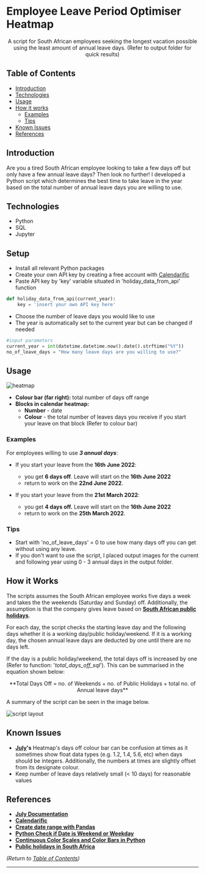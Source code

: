 # Employee Leave Period Optimiser Heatmap

 
<p align="center">
A script for South African employees seeking the longest vacation possible using the least amount of annual leave days. (Refer to output folder for quick results)
</p>

## Table of Contents
- [Introduction](#introduction)
- [Technologies](#technologies)
- [Usage](#usage) 
- [How it works](#how-it-works)
	- [Examples](#examples)
	- [Tips](#tips)
- [Known Issues](#known-issues)
- [References](#references)


## Introduction
Are you a tired South African employee looking to take a few days off but only have a few annual leave days? Then look no further! I developed a Python script which determines the best time to take leave in the year based on the total number of annual leave days you are willing to use. 

## Technologies
- Python 
- SQL 
- Jupyter

## Setup 
- Install all relevant Python packages
- Create your own API key by creating a free account with [Calendarific](https://calendarific.com/login)
- Paste API key by 'key' variable situated in 'holiday_data_from_api' function
```python
def holiday_data_from_api(current_year):
	key = 'insert your own API key here'
```

- Choose the number of leave days you would like to use
- The year is automatically set to the current year but can be changed if needed
```python
#input parameters
current_year = int(datetime.datetime.now().date().strftime("%Y"))
no_of_leave_days = "How many leave days are you willing to use?"
```

## Usage

![heatmap](https://user-images.githubusercontent.com/60255967/196540741-4c997f13-c14b-4349-971e-65d6cf3461b4.png)

- **Colour bar (far right):** total number of days off range
- **Blocks in calendar heatmap:**
	- **Number** - date 
	- **Colour** - the total number of leaves days you receive if you start your leave on that block (Refer to colour bar)

### Examples
For employees willing to use **_3 annual days_**:

-   If you start your leave from the **16th June 2022**:
    -   you get **6 days off**. Leave will start on the **16th June 2022**
    -   return to work on the **22nd June 2022**.

-   If you start your leave from the **21st March 2022**:
    -   you get **4 days off.** Leave will start on the **16th June 2022**
    -   return to work on the **25th March 2022**.

### Tips
- Start with 'no_of_leave_days' = 0 to use how many days off you can get without using any leave. 
- If you don't want to use the script, I placed output images for the current and following year using 0 - 3 annual days in the output folder.

## How it Works
The scripts assumes the South African employee works five days a week and takes the the weekends (Saturday and Sunday) off. Additionally, the assumption is that the company gives leave based on  **[South African public holidays](https://www.gov.za/about-sa/public-holidays)**.

For each day, the script checks the starting leave day and the following days whether it is a working day/public holiday/weekend. If it is a working day, the chosen annual leave days are deducted by one until there are no days left. 

If the day is a public holiday/weekend, the total days off is increased by one (Refer to function: '*total_days_off_sql*'). This can be summarised in the equation shown below:

<p align="center">
**Total Days Off = no. of Weekends + no. of Public Holidays + total no. of Annual leave days**
</p>


A summary of the script can be seen in the image below. 

![script layout](https://user-images.githubusercontent.com/60255967/196541268-e240c2bd-5f5d-4534-acb7-639b9a4a35d5.png)
## Known Issues
- **[July](https://pypi.org/project/july/)'s** Heatmap's days off colour bar can be confusion at times as it sometimes show float data types (e.g. 1.2, 1.4, 5.6, etc) when days should be integers. Additionally, the numbers at times are slightly offset from its designate colour.
- Keep number of leave days relatively small (< 10 days) for reasonable values

## References
- **[July Documentation](https://pypi.org/project/july/)**
- **[Calendarific](https://calendarific.com/)**
- **[Create date range with Pandas](https://pandas.pydata.org/pandas-docs/stable/reference/api/pandas.date_range.html)**
- **[Python Check if Date is Weekend or Weekday](https://www.itsolutionstuff.com/post/python-check-if-date-is-weekend-or-weekday-exampleexample.html)**
- **[Continuous Color Scales and Color Bars in Python](https://plotly.com/python/colorscales/)**
- **[Public holidays in South Africa](https://www.gov.za/about-sa/public-holidays)**

*(Return to [Table of Contents](#table-of-contents))*

---
